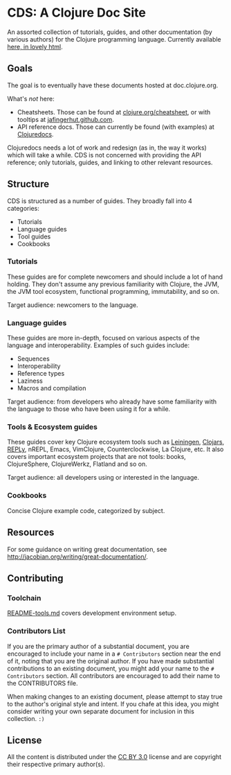 # CDS: A Clojure Doc Site

An assorted collection of tutorials, guides, and
other documentation (by various authors) for the Clojure
programming language. Currently available [here, in lovely
html](http://www.unexpected-vortices.com/clojure/cds/index.html).

## Goals

The goal is to eventually have these documents hosted at
doc.clojure.org.

What's *not* here:

  * Cheatsheets. Those can be found at
    [clojure.org/cheatsheet](http://clojure.org/cheatsheet), or with
    tooltips at
    [jafingerhut.github.com](http://jafingerhut.github.com).
  * API reference docs. Those can currently be found (with examples)
    at [Clojuredocs](http://clojuredocs.org/).

Clojuredocs needs a lot of work and redesign
(as in, the way it works) which will take a while. CDS is not concerned with providing the API reference; only tutorials, guides, and
linking to other relevant resources.



## Structure

CDS is structured as a number of guides. They broadly fall into 4 categories:

  * Tutorials
  * Language guides
  * Tool guides
  * Cookbooks


### Tutorials

These guides are for complete newcomers and should include a lot of hand holding. They don't assume any
previous familiarity with Clojure, the JVM, the JVM tool ecosystem, functional programming, immutability, and so on.

Target audience: newcomers to the language.


### Language guides

These guides are more in-depth, focused on various aspects of the language and interoperability.
Examples of such guides include:

  * Sequences
  * Interoperability
  * Reference types
  * Laziness
  * Macros and compilation

Target audience: from developers who already have some familiarity with the language to those who have been using it for
a while.


### Tools & Ecosystem guides

These guides cover key Clojure ecosystem tools such as [Leiningen](http://leiningen.org), [Clojars](http://clojars.org), [REPLy](),
nREPL, Emacs, VimClojure, Counterclockwise, La Clojure, etc. It also covers important ecosystem projects that are not tools: books,
ClojureSphere, ClojureWerkz, Flatland and so on.

Target audience: all developers using or interested in the language.



### Cookbooks

Concise Clojure example code, categorized by subject.




## Resources

For some guidance on writing great documentation, see
<http://jacobian.org/writing/great-documentation/>.


## Contributing

### Toolchain

[README-tools.md](cds/blob/master/README-tools.md) covers development
environment setup.


### Contributors List

If you are the primary author of a substantial document, you are
encouraged to include your name in a `# Contributors` section near the
end of it, noting that you are the original author. If you have made
substantial contributions to an existing document, you might add your
name to the `# Contributors` section. All contributors are encouraged
to add their name to the CONTRIBUTORS file.

When making changes to an existing document, please attempt to stay
true to the author's original style and intent. If you chafe at this
idea, you might consider writing your own separate document for
inclusion in this collection. `:)`



## License

All the content is distributed under the
[CC BY 3.0](http://creativecommons.org/licenses/by/3.0/) license
and are copyright their respective primary author(s).

